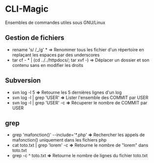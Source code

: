 CLI-Magic
=========

Ensembles de commandes utiles sous GNU/Linux
## Gestion de fichiers
 - rename 's/ /_/g' * => Renommer tous les fichier d'un répertoire en replaçant les espaces par des underscores
 - tar cf - * | (cd ../../httpdocs/; tar xvf -) => Déplacer un dossier et son contenu sans en modifier les droits

## Subversion
 - svn log -l 5 **=>** Retourne les 5 dernières lignes d'un log
 - svn log -l | grep 'USER' **=>** Lister l'ensemble des COMMIT par USER
 - svn log -l | grep 'USER' -c **=>** Récuperer le nombre de COMMIT par USER

## grep
 - grep 'mafonction()' --include='\*.php' **=>** Rechercher les appels de mafonction() uniquement dans les fichiers php
 - cat toto.txt | grep 'lorem' -c **=>** Retourne le nombre de "lorem" dans toto.txt
 - grep -c ^ toto.txt **=>** Retourne le nombre de lignes du fichier toto.txt


